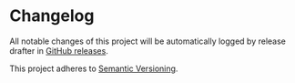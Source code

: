 # Changelog 

All notable changes of this project will be automatically logged by release drafter in 
[GitHub releases](https://github.com/uhafner/autograding-model/releases). 

This project adheres to [Semantic Versioning](https://semver.org/spec/v2.0.0.html).
